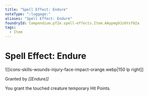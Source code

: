 ```yaml
---
title: "Spell Effect: Endure"
noteType: ":luggage:"
aliases: "Spell Effect: Endure"
foundryId: Compendium.pf2e.spell-effects.Item.AAypmg9Jz6Ysf02a
tags:
  - Item
---
```


# Spell Effect: Endure
![[icons-skills-wounds-injury-face-impact-orange.webp|150 lp right]]

Granted by _[[Endure]]_

You grant the touched creature temporary Hit Points.
